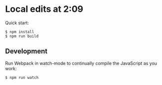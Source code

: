 # Local edits at 2:09

Quick start:

```
$ npm install
$ npm run build
````

## Development

Run Webpack in watch-mode to continually compile the JavaScript as you work:

```
$ npm run watch
```
